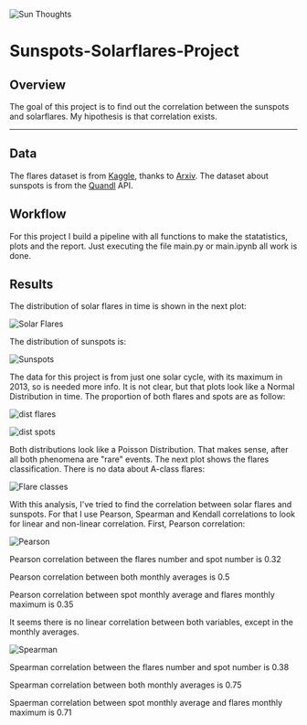 ![Sun Thoughts](https://github.com/YonatanRA/Sunspots-Solarflares-Project/blob/master/sol.jpg)

# Sunspots-Solarflares-Project

## Overview

The goal of this project is to find out the correlation between the sunspots and solarflares. My hipothesis is that correlation exists. 

---

## Data

The flares dataset is from [Kaggle](https://www.kaggle.com/heliodata/instruments-solarflares), thanks to [Arxiv](https://arxiv.org/abs/1703.04412). The dataset about sunspots is from the [Quandl](https://www.quandl.com/data/SIDC/SUNSPOTS_D-Total-Sunspot-Numbers-Daily) API.


## Workflow

For this project I build a pipeline with all functions to make the statatistics, plots and the report. Just executing the file main.py or main.ipynb all work is done.


## Results

The distribution of solar flares in time is shown in the next plot:

![Solar Flares](https://github.com/YonatanRA/Sunspots-Solarflares-Project/blob/master/barplot_flares.png)


The distribution of sunspots is:

![Sunspots](https://github.com/YonatanRA/Sunspots-Solarflares-Project/blob/master/barplot_spots.png)

The data for this project is from just one solar cycle, with its maximum in 2013, so is needed more info. It is not clear, but that plots look like a Normal Distribution in time.
The proportion of both flares and spots are as follow:

![dist flares](https://github.com/YonatanRA/Sunspots-Solarflares-Project/blob/master/distplot_flares.png)

![dist spots](https://github.com/YonatanRA/Sunspots-Solarflares-Project/blob/master/distplot_spots.png)


Both distributions look like a Poisson Distribution. That makes sense, after all both phenomena are "rare" events.
The next plot shows the flares classification. There is no data about A-class flares:

![Flare classes](https://github.com/YonatanRA/Sunspots-Solarflares-Project/blob/master/binning_class.png)


With this analysis, I've tried to find the correlation between solar flares and sunspots. For that I use Pearson, Spearman and Kendall correlations to look for linear and non-linear correlation. First, Pearson correlation:

![Pearson](https://github.com/YonatanRA/Sunspots-Solarflares-Project/blob/master/correlation%20Pearson.png)

Pearson correlation between the flares number and spot number is 0.32

Pearson correlation between both monthly averages is 0.5

Pearson correlation between spot monthly average and flares monthly maximum is 0.35

It seems there is no linear correlation between both variables, except in the monthly averages.


![Spearman](https://github.com/YonatanRA/Sunspots-Solarflares-Project/blob/master/correlation%20Spearman.png)

Spearman correlation between the flares number and spot number is 0.38

Spearman correlation between both monthly averages is 0.75

Spaerman correlation between spot monthly average and flares monthly maximum is 0.71






